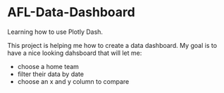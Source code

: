 # AFL-Data-Dashboard
Learning how to use Plotly Dash.

This project is helping me how to create a data dashboard.
My goal is to have a nice looking dahsboard that will let me:
  - choose a home team
  - filter their data by date
  - choose an x and y column to compare
  
